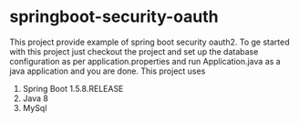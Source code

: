 # springboot-security-oauth
This project provide example of spring boot security oauth2. To ge started with this project just checkout the project
and set up the database configuration as per application.properties and run Application.java as a java application and you are done.
This project uses
1. Spring Boot 1.5.8.RELEASE
2. Java 8
3. MySql
